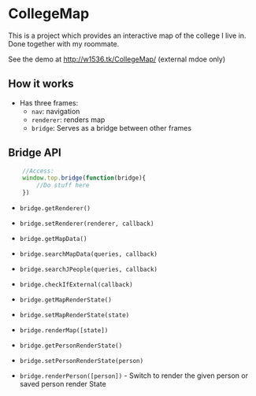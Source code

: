 # CollegeMap

This is a project which provides an interactive map of the college I live in. Done together with my roommate. 

See the demo at http://w1536.tk/CollegeMap/ (external mdoe only)

## How it works

* Has three frames: 
	* `nav`: navigation
	* `renderer`: renders map
	* `bridge`: Serves as a bridge between other frames

## Bridge API

```js
	//Access:
	window.top.bridge(function(bridge){
		//Do stuff here
	})
```

* `bridge.getRenderer()`
* `bridge.setRenderer(renderer, callback)`

* `bridge.getMapData()`

* `bridge.searchMapData(queries, callback)`
* `bridge.searchJPeople(queries, callback)`

* `bridge.checkIfExternal(callback)`

* `bridge.getMapRenderState()`
* `bridge.setMapRenderState(state)`
* `bridge.renderMap([state])`

* `bridge.getPersonRenderState()`
* `bridge.setPersonRenderState(person)`
* `bridge.renderPerson([person])` - Switch to render the given person or saved person render State